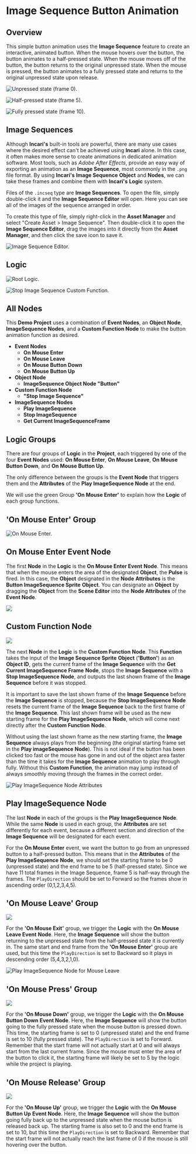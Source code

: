 # Image Sequence Button Animation

## Overview

This simple button animation uses the **Image Sequence** feature to create an interactive, animated button. When the mouse hovers over the button, the button animates to a half-pressed state.  When the mouse moves off of the button, the button returns to the original unpressed state.  When the mouse is pressed, the button animates to a fully pressed state and returns to the original unpressed state upon release.

![Unpressed state (frame 0).](../.gitbook/assets/demoimgsq-unpressed.png)

![Half-pressed state (frame 5).](../.gitbook/assets/demoimgsq-halfpressed.png)

![Fully pressed state (frame 10).](../.gitbook/assets/demoimgsq-fullypressed.png)

## Image Sequences

Although **Incari's** built-in tools are powerful, there are many use cases where the desired effect can't be achieved using **Incari** alone. In this case, it often makes more sense to create animations in dedicated animation software. Most tools, such as _Adobe After Effects_, provide an easy way of exporting an animation as an **Image Sequence**, most commonly in the `.png` file format. By using **Incari's** **Image Sequence** **Object** and **Nodes**, we can take these frames and combine them with **Incari's** **Logic** system.

Files of the `.incseq` type are **Image Sequences**. To open the file, simply double-click it and the **Image Sequence Editor** will open. Here you can see all of the images of the sequence arranged in order.

To create this type of file, simply right-click in the **Asset Manager** and select "Create Asset > Image Sequence". Then double-click it to open the **Image Sequence Editor**, drag the images into it directly from the **Asset Manager**, and then click the save icon to save it.

![Image Sequence Editor.](../.gitbook/assets/demoimgsq-imagesequenceeditor.png)

## Logic

![Root Logic.](../.gitbook/assets/demoimgsq-rootlogic.png)

![Stop Image Sequence Custom Function.](../.gitbook/assets/demoimgsq-stopimagefunction.png)


## All Nodes

This **Demo Project** uses a combination of **Event Nodes**, an **Object Node**, **ImageSequence Nodes**, and a **Custom Function Node** to make the button animation function as desired.

* **Event Nodes**
  * **On Mouse Enter**
  * **On Mouse Leave**
  * **On Mouse Button Down**
  * **On Mouse Button Up**
* **Object Node**
  * **ImageSequence Object Node "Button"**
* **Custom Function Node**
  * **"Stop Image Sequence"**
* **ImageSequence Nodes**
  * **Play ImageSequence**
  * **Stop ImageSequence**
  * **Get Current ImageSequenceFrame**

## Logic Groups

There are four groups of **Logic** in the **Project**, each triggered by one of the four **Event Nodes** used: **On Mouse Enter**, **On Mouse Leave**, **On Mouse Button Down**, and **On Mouse Button Up**.

The only difference between the groups is the **Event Node** that triggers them and the **Attributes** of the **Play ImageSequence Node** at the end.

We will use the green Group **'On Mouse Enter'** to explain how the **Logic** of each group functions.

## 'On Mouse Enter' Group

![On Mouse Enter.](../.gitbook/assets/demoimgsq-onmouseenter.png)

## On Mouse Enter Event Node

The first **Node** in the **Logic** is the **On Mouse Enter Event** **Node**. This means that when the mouse enters the area of the designated **Object**, the **Pulse** is fired.  In this case, the **Object** designated in the **Node** **Attributes** is the **Button ImageSequence Sprite** **Object**.  You can designate an **Object** by dragging the **Object** from the **Scene Editor** into the **Node Attributes** of the **Event Node**.

![](../.gitbook/assets/demoimgsq-onmouseenterattr.png)

## Custom Function Node

![](../.gitbook/assets/demoimgsq-customfunctionnode.png)

The next **Node** in the **Logic** is the **Custom Function** **Node**. This **Function** takes the input of the **Image Sequence Sprite** **Object** (**'Button'**) as an **Object ID**, gets the current frame of the **Image Sequenc**e with the **Get Current ImageSequence Frame** **Node**, stops the **Image Sequence** with a **Stop ImageSequence** **Node**, and outputs the last shown frame of the **Image Sequence** before it was stopped.

It is important to save the last shown frame of the **Image Sequence** before the **Image Sequence** is stopped, because the **Stop ImageSequence** **Node** resets the current frame of the **Image Sequence** back to the first frame of the **Image Sequence**. This last shown frame will be used as the new starting frame for the **Play ImageSequence** **Node**, which will come next directly after the **Custom Function** **Node**.

Without using the last shown frame as the new starting frame, the **Image Sequence** always plays from the beginning (the original starting frame set in the **Play imageSequence** **Node**).  This is not ideal if the button has been clicked too fast or the mouse has gone in and out of the object area faster than the time it takes for the **Image Sequence** animation to play through fully.  Without this **Custom Function**, the animation may jump instead of always smoothly moving through the frames in the correct order.

![Play ImageSequence Node Attributes](../.gitbook/assets/demoimgsq-playimageattr.png)

## Play ImageSequence Node

The last **Node** in each of the groups is the **Play ImageSequence** **Node**.  While the same **Node** is used in each group, the **Attributes** are set differently for each event, because a different section and direction of the **Image Sequence** will be designated for each event.

For the **On Mouse Enter** event, we want the button to go from an unpressed button to a half-pressed button.  This means that in the **Attributes** of the **Play ImageSequence** **Node**, we should set the starting frame to be 0 (unpressed state) and the end frame to be 5 (half-pressed state).  Since we have 11 total frames in the Image Sequence, frame 5 is half-way through the frames.  The `PlayDirection` should be set to Forward so the frames show in ascending order (0,1,2,3,4,5).

## 'On Mouse Leave' Group

![](../.gitbook/assets/demoimgsq-onmouseleave.png)

For the **'On Mouse Exit'** group, we trigger the **Logic** with the **On Mouse Leave Event** **Node**. Here, the **Image Sequence** will show the button returning to the unpressed state from the half-pressed state it is currently in.  The same start and end frame from the **'On Mouse Enter'** group are used, but this time the `PlayDirection` is set to Backward so it plays in descending order (5,4,3,2,1,0).

![Play ImageSequence Node for Mouse Leave](../.gitbook/assets/demoimgsq-playonmouseleave.png)

## 'On Mouse Press' Group

![](../.gitbook/assets/demoimgsq-onmousepress.png)

For the **'On Mouse Down'** group, we trigger the **Logic** with the **On Mouse Button Down** **Event Node**. Here, the **Image Sequence** will show the button going to the fully pressed state when the mouse button is pressed down. This time, the starting frame is set to 0 (unpressed state) and the end frame is set to 10 (fully pressed state). The `PlayDirection` is set to Forward.  Remember that the start frame will not actually start at 0 and will always start from the last current frame.  Since the mouse must enter the area of the button to click it, the starting frame will likely be set to 5 by the logic while the project is playing.

## 'On Mouse Release' Group

![](../.gitbook/assets/demoimgsq-onmouserelease.png)

For the **'On Mouse Up'** group, we trigger the **Logic** with the **On Mouse Button Up** **Event Node**. Here, the **Image Sequence** will show the button going fully back up to the unpressed state when the mouse button is released back up. The starting frame is also set to 0 and the end frame is set to 10, but this time the `PlayDirection` is set to Backward. Remember that the start frame will not actually reach the last frame of 0 if the mouse is still hovering over the button.

